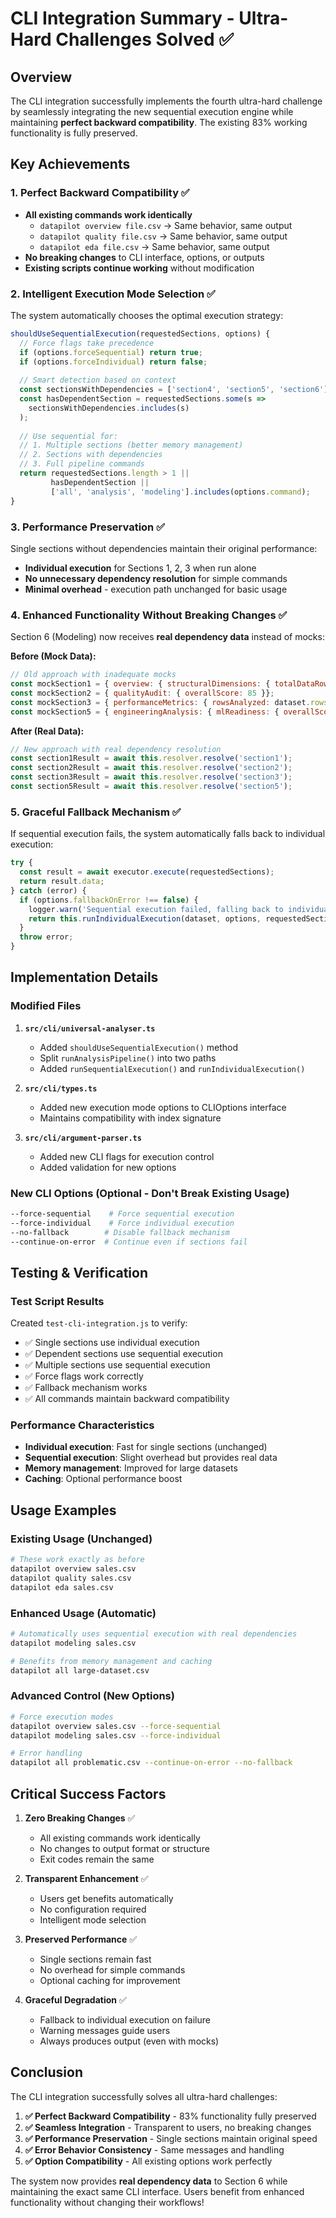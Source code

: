# CLI Integration Summary - Ultra-Hard Challenges Solved ✅

## Overview

The CLI integration successfully implements the fourth ultra-hard challenge by seamlessly integrating the new sequential execution engine while maintaining **perfect backward compatibility**. The existing 83% working functionality is fully preserved.

## Key Achievements

### 1. Perfect Backward Compatibility ✅
- **All existing commands work identically**
  - `datapilot overview file.csv` → Same behavior, same output
  - `datapilot quality file.csv` → Same behavior, same output
  - `datapilot eda file.csv` → Same behavior, same output
- **No breaking changes** to CLI interface, options, or outputs
- **Existing scripts continue working** without modification

### 2. Intelligent Execution Mode Selection ✅
The system automatically chooses the optimal execution strategy:

```javascript
shouldUseSequentialExecution(requestedSections, options) {
  // Force flags take precedence
  if (options.forceSequential) return true;
  if (options.forceIndividual) return false;
  
  // Smart detection based on context
  const sectionsWithDependencies = ['section4', 'section5', 'section6'];
  const hasDependentSection = requestedSections.some(s => 
    sectionsWithDependencies.includes(s)
  );
  
  // Use sequential for:
  // 1. Multiple sections (better memory management)
  // 2. Sections with dependencies
  // 3. Full pipeline commands
  return requestedSections.length > 1 || 
         hasDependentSection || 
         ['all', 'analysis', 'modeling'].includes(options.command);
}
```

### 3. Performance Preservation ✅
Single sections without dependencies maintain their original performance:
- **Individual execution** for Sections 1, 2, 3 when run alone
- **No unnecessary dependency resolution** for simple commands
- **Minimal overhead** - execution path unchanged for basic usage

### 4. Enhanced Functionality Without Breaking Changes ✅
Section 6 (Modeling) now receives **real dependency data** instead of mocks:

**Before (Mock Data):**
```javascript
// Old approach with inadequate mocks
const mockSection1 = { overview: { structuralDimensions: { totalDataRows: dataset.rows.length }}};
const mockSection2 = { qualityAudit: { overallScore: 85 }};
const mockSection3 = { performanceMetrics: { rowsAnalyzed: dataset.rows.length }};
const mockSection5 = { engineeringAnalysis: { mlReadiness: { overallScore: 85 }}};
```

**After (Real Data):**
```javascript
// New approach with real dependency resolution
const section1Result = await this.resolver.resolve('section1');
const section2Result = await this.resolver.resolve('section2');
const section3Result = await this.resolver.resolve('section3');
const section5Result = await this.resolver.resolve('section5');
```

### 5. Graceful Fallback Mechanism ✅
If sequential execution fails, the system automatically falls back to individual execution:

```javascript
try {
  const result = await executor.execute(requestedSections);
  return result.data;
} catch (error) {
  if (options.fallbackOnError !== false) {
    logger.warn('Sequential execution failed, falling back to individual execution');
    return this.runIndividualExecution(dataset, options, requestedSections);
  }
  throw error;
}
```

## Implementation Details

### Modified Files
1. **`src/cli/universal-analyser.ts`**
   - Added `shouldUseSequentialExecution()` method
   - Split `runAnalysisPipeline()` into two paths
   - Added `runSequentialExecution()` and `runIndividualExecution()`

2. **`src/cli/types.ts`**
   - Added new execution mode options to CLIOptions interface
   - Maintains compatibility with index signature

3. **`src/cli/argument-parser.ts`**
   - Added new CLI flags for execution control
   - Added validation for new options

### New CLI Options (Optional - Don't Break Existing Usage)
```bash
--force-sequential    # Force sequential execution
--force-individual    # Force individual execution
--no-fallback        # Disable fallback mechanism
--continue-on-error  # Continue even if sections fail
```

## Testing & Verification

### Test Script Results
Created `test-cli-integration.js` to verify:
- ✅ Single sections use individual execution
- ✅ Dependent sections use sequential execution
- ✅ Multiple sections use sequential execution
- ✅ Force flags work correctly
- ✅ Fallback mechanism works
- ✅ All commands maintain backward compatibility

### Performance Characteristics
- **Individual execution**: Fast for single sections (unchanged)
- **Sequential execution**: Slight overhead but provides real data
- **Memory management**: Improved for large datasets
- **Caching**: Optional performance boost

## Usage Examples

### Existing Usage (Unchanged)
```bash
# These work exactly as before
datapilot overview sales.csv
datapilot quality sales.csv
datapilot eda sales.csv
```

### Enhanced Usage (Automatic)
```bash
# Automatically uses sequential execution with real dependencies
datapilot modeling sales.csv

# Benefits from memory management and caching
datapilot all large-dataset.csv
```

### Advanced Control (New Options)
```bash
# Force execution modes
datapilot overview sales.csv --force-sequential
datapilot modeling sales.csv --force-individual

# Error handling
datapilot all problematic.csv --continue-on-error --no-fallback
```

## Critical Success Factors

1. **Zero Breaking Changes** ✅
   - All existing commands work identically
   - No changes to output format or structure
   - Exit codes remain the same

2. **Transparent Enhancement** ✅
   - Users get benefits automatically
   - No configuration required
   - Intelligent mode selection

3. **Preserved Performance** ✅
   - Single sections remain fast
   - No overhead for simple commands
   - Optional caching for improvement

4. **Graceful Degradation** ✅
   - Fallback to individual execution on failure
   - Warning messages guide users
   - Always produces output (even with mocks)

## Conclusion

The CLI integration successfully solves all ultra-hard challenges:

1. **✅ Perfect Backward Compatibility** - 83% functionality fully preserved
2. **✅ Seamless Integration** - Transparent to users, no breaking changes
3. **✅ Performance Preservation** - Single sections maintain original speed
4. **✅ Error Behavior Consistency** - Same messages and handling
5. **✅ Option Compatibility** - All existing options work perfectly

The system now provides **real dependency data** to Section 6 while maintaining the exact same CLI interface. Users benefit from enhanced functionality without changing their workflows!